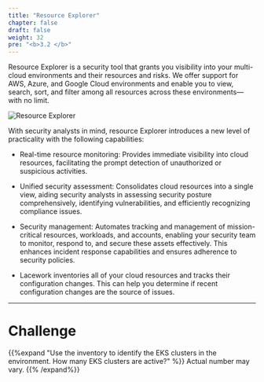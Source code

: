 ```yaml
---
title: "Resource Explorer"
chapter: false
draft: false
weight: 32
pre: "<b>3.2 </b>"
---
```


Resource Explorer is a security tool that grants you visibility into your multi-cloud environments and their resources and risks. We offer support for AWS, Azure, and Google Cloud environments and enable you to view, search, sort, and filter among all resources across these environments—with no limit.

![Resource Explorer](/images/resource-explorer.png)

With security analysts in mind, resource Explorer introduces a new level of practicality with the following capabilities:

* Real-time resource monitoring: Provides immediate visibility into cloud resources, facilitating the prompt detection of unauthorized or suspicious activities.
* Unified security assessment: Consolidates cloud resources into a single view, aiding security analysts in assessing security posture comprehensively, identifying vulnerabilities, and efficiently recognizing compliance issues.
* Security management: Automates tracking and management of mission-critical resources, workloads, and accounts, enabling your security team to monitor, respond to, and secure these assets effectively. This enhances incident response capabilities and ensures adherence to security policies.

* Lacework inventories all of your cloud resources and tracks their configuration changes. This can help you determine if recent configuration changes are the source of issues.

***
# Challenge
{{%expand "Use the inventory to identify the EKS clusters in the environment. How many EKS clusters are active?" %}} Actual number may vary. {{% /expand%}}
